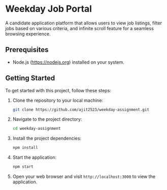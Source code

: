 # Weekday Job Portal

A candidate application platform that allows users to view job listings, filter jobs based on various criteria, and infinite scroll feature for a seamless browsing experience.

## Prerequisites
- Node.js (https://nodejs.org) installed on your system.

## Getting Started

To get started with this project, follow these steps:

1. Clone the repository to your local machine:

    ```bash
    git clone https://github.com/ajit2523/weekday-assignment.git
    ```

2. Navigate to the project directory:

    ```bash
    cd weekday-assignment
    ```

3. Install the project dependencies:

    ```bash
    npm install
    ```

4. Start the application:

    ```bash
    npm start
    ```

5. Open your web browser and visit `http://localhost:3000` to view the application.

